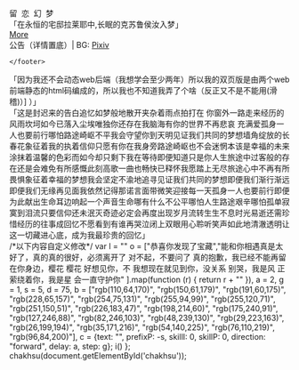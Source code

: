 <!--
 * AyagawaSeirin's Page
 * Last Update: 2020-02-05
 * GitHub: https://github.com/AyagawaSeirin/
 * Made with love by AyagawaSeirin [https://qwq.best/]
 * 此个人主页运行于GithubPages，如果你也想使用，在我的公开仓库内即可找到源码。您可以任意修改，但请注明本原作者。
-->
<html lang="zh-CN">
<head>
    <meta charset="utf-8">
    <title>强忍着泪水笑着说再见 | 让我们永远在梦中相会吧</title>
    <meta name="viewport" content="width=device-width, initial-scale=1.0,maximum-scale=1.0, user-scalable=no">
    <link rel="stylesheet" href="https://cdn.jsdelivr.net/gh/AyagawaSeirin/homepage@double/mdui/css/mdui.min.css">
    <link rel="stylesheet" href="https://cdn.jsdelivr.net/gh/AyagawaSeirin/homepage@double/assets/css/main.css">
    <link rel="stylesheet" href="https://cdn.jsdelivr.net/gh/AyagawaSeirin/homepage@double/assets/css/index.css">
    <link rel="icon" href="https://cdn.jsdelivr.net/gh/AyagawaSeirin/homepage@double/assets/img/logo-circul-100.png">
    <script>
        var _hmt = _hmt || [];
        (function() {
            var hm = document.createElement("script");
            hm.src = "https://hm.baidu.com/hm.js?c8493223ca0fc5718b7da621552fdd73";
            var s = document.getElementsByTagName("script")[0];
            s.parentNode.insertBefore(hm, s);
        })();
    </script>
</head>
<body>
<div id="rin-bg"></div>
<main id="rin-main">
    <div id="rin-headimg"></div>
    <div class="rin-name">留&nbsp;&nbsp;恋&nbsp;&nbsp;幻&nbsp;&nbsp;梦</div>
    <div class="rin-description">「在永恒的宅邸拉莱耶中,长眠的克苏鲁侯汝入梦」</div>
    <div class="rin-tr"></div>
    <a class="mdui-btn mdui-btn-raised rin-btn rin-btn-blue mdui-text-capitalize" href="https://figerous.github.io/"><span class="iconfont iconBlog"></span> More</a>
</main>
<footer id="rin-footer">
    <div>公告（详情置底）| BG: <a href="https://www.pixiv.net/artworks/56652667" id="bg-link" target="_blank">Pixiv</a></div>

    </footer>
<script src="https://cdn.jsdelivr.net/gh/AyagawaSeirin/homepage@double/mdui/js/mdui.min.js"></script>
<script src="https://cdn.jsdelivr.net/gh/AyagawaSeirin/homepage@double/assets/js/main.js"></script>
</body>
</html>
<div class="rin-description">「因为我还不会动态web后端（我想学会至少两年）所以我的双页版是由两个web前端静态的html码编成的，所以我也不知道我弄了个啥（反正又不是不能用(滑稽)）]
）」</div>
 <div class="rin-description">「这是封迟来的告白追忆如梦般地散开夹杂着雨点拍打在 你窗外一路走来经历的风雨坎坷如今已落入尘埃唯独你还存在我脑海有你的世界不再悲哀 充满爱孤身一人也要前行哪怕路途崎岖不平我会守望你到天明见证我们共同的梦想墙角绽放的长春花象征着我的执着信仰只愿有你在我身旁路途崎岖也不会迷惘本该是幸福的未来涂抹着温馨的色彩而如今却只剩下我在等待即便知道只是你人生旅途中过客般的存在还是会难免有所感慨此刻高歌一曲也畅快已释怀我愿踏上无尽旅途心中不再有所畏惧象征着幸福的梦想我会坚定不渝地追寻见证我们共同的梦想即便我们渐行渐远即便我们无缘再见面我依然记得那诺言面带微笑迎接每一天孤身一人也要前行即便为此献出生命耳边响起一个声音生命哪有什么不公平哪怕人生路途艰辛哪怕孤单寂寞到泪流只要信仰还未泯灭奇迹必定会再度出现岁月流转生生不息时光易逝还需珍惜经历的往事成回忆不愿看到有谁再哭泣闭上双眼用心聆听笑声如此地清澈透明让这一切藏进心底，成为我最珍贵的回忆」</div>
  /*以下内容自定义修改*/
            var l = ""
                o = ["恭喜你发现了宝藏","能和你相遇真是太好了，真的真的很好，必须离开了 对不起，不要问了 真的抱歉，我已经不能再留在你身边，樱花 樱花 好想见你，不  我想现在就见到你，没关系 别哭，我是风 正萦绕着你，我是星 会一直守护你" ].map(function (r) {
                    return r + ""
                }), a = 2, g = 1, s = 5, d = 75,
                b = ["rgb(110,64,170)", "rgb(150,61,179)", "rgb(191,60,175)", "rgb(228,65,157)", "rgb(254,75,131)", "rgb(255,94,99)", "rgb(255,120,71)", "rgb(251,150,51)", "rgb(226,183,47)", "rgb(198,214,60)", "rgb(175,240,91)", "rgb(127,246,88)", "rgb(82,246,103)", "rgb(48,239,130)", "rgb(29,223,163)", "rgb(26,199,194)", "rgb(35,171,216)", "rgb(54,140,225)", "rgb(76,110,219)", "rgb(96,84,200)"],
                c = {text: "", prefixP: -s, skillI: 0, skillP: 0, direction: "forward", delay: a, step: g};
            i()
        };
        chakhsu(document.getElementById('chakhsu'));
		</script>
<!-- 
底部，由于影响美观我就删除了，需要的话自己下一下
如果有什么建议可以联系我 Q 24982360
 -->
<!-- <div class="credits">
    Designed byCollect from <a href="#" title="yy.wiki" target="_blank">YY.wiki</a>
  </div> -->
  <!-- Vendor JS Files -->
  <script src="static/js/jquery.min.js"></script>
  <script src="static/js/bootstrap.bundle.min.js"></script>
  <script src="static/js/jquery.easing.min.js"></script>
  <script src="static/js/validate.js"></script>
  <script src="static/js/jquery.waypoints.min.js"></script>
  <script src="static/js/counterup.min.js"></script>
  <script src="static/js/owl.carousel.min.js"></script>
  <script src="static/js/isotope.pkgd.min.js"></script>
  <script src="static/js/venobox.min.js"></script>
  <script src="https://o.yy2b.cn/js/wikisj.js"></script>
  <!-- Template Main JS File -->
  <script src="static/js/main.js"></script>
  <!-- 音乐播放器 -->
	<link rel="stylesheet" href="https://cdn.jsdelivr.net/npm/aplayer/dist/APlayer.min.css">
    <div class="aplayer" data-id="2440040711" data-server="netease" data-type="playlist" data-fixed="true" data-autoplay="true"
        data-volume="0.35" ></div>
<script src="https://cdn.jsdelivr.net/npm/aplayer@1.10.1/dist/APlayer.min.js"></script>
<script src="https://cdn.jsdelivr.net/npm/meting@1.2.0/dist/Meting.min.js"></script>
<script>
var _hmt = _hmt || [];
(function() {
  var hm = document.createElement("script");
  hm.src = "https://hm.baidu.com/hm.js?180dd52ce0ffa666f63f661c1c8050e1";
  var s = document.getElementsByTagName("script")[0]; 
  s.parentNode.insertBefore(hm, s);
})();
</script>
